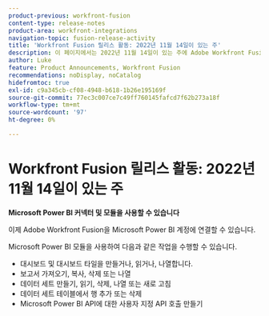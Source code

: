 ```yaml
---
product-previous: workfront-fusion
content-type: release-notes
product-area: workfront-integrations
navigation-topic: fusion-release-activity
title: 'Workfront Fusion 릴리스 활동: 2022년 11월 14일이 있는 주'
description: 이 페이지에서는 2022년 11월 14일이 있는 주에 Adobe Workfront Fusion에서 향상된 기능을 모두 설명합니다.
author: Luke
feature: Product Announcements, Workfront Fusion
recommendations: noDisplay, noCatalog
hidefromtoc: true
exl-id: c9a345cb-cf08-4948-b618-1b26e195169f
source-git-commit: 77ec3c007ce7c49ff760145fafcd7f62b273a18f
workflow-type: tm+mt
source-wordcount: '97'
ht-degree: 0%

---
```


# Workfront Fusion 릴리스 활동: 2022년 11월 14일이 있는 주

**Microsoft Power BI 커넥터 및 모듈을 사용할 수 있습니다**

이제 Adobe Workfront Fusion을 Microsoft Power BI 계정에 연결할 수 있습니다.

Microsoft Power BI 모듈을 사용하여 다음과 같은 작업을 수행할 수 있습니다.

* 대시보드 및 대시보드 타일을 만들거나, 읽거나, 나열합니다.
* 보고서 가져오기, 복사, 삭제 또는 나열
* 데이터 세트 만들기, 읽기, 삭제, 나열 또는 새로 고침
* 데이터 세트 테이블에서 행 추가 또는 삭제
* Microsoft Power BI API에 대한 사용자 지정 API 호출 만들기
